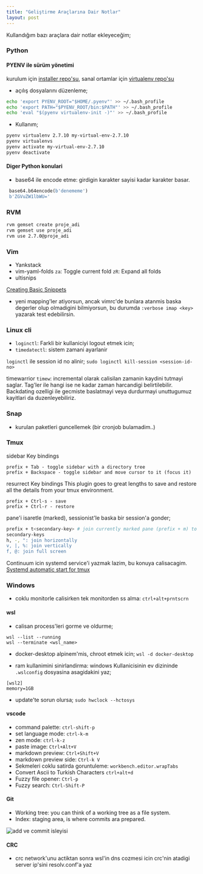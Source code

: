 ```yaml
---
title: "Geliştirme Araçlarına Dair Notlar"
layout: post
---
```


Kullandığım bazı araçlara dair notlar ekleyeceğim;

### Python
#### PYENV ile sürüm yönetimi
kurulum için [installer repo'su](https://github.com/pyenv/pyenv-installer), 
sanal ortamlar için [virtualenv repo'su](https://github.com/pyenv/pyenv-virtualenv)

* açılış dosyalarını düzenleme;
```bash
echo 'export PYENV_ROOT="$HOME/.pyenv"' >> ~/.bash_profile
echo 'export PATH="$PYENV_ROOT/bin:$PATH"' >> ~/.bash_profile
echo 'eval "$(pyenv virtualenv-init -)"' >> ~/.bash_profile
```

* Kullanım;
```bash
pyenv virtualenv 2.7.10 my-virtual-env-2.7.10
pyenv virtualenvs
pyenv activate my-virtual-env-2.7.10
pyenv deactivate
```

#### Diger Python konulari
* base64 ile encode etme: girdigin karakter sayisi kadar karakter basar.
```python
 base64.b64encode(b'denememe')
 b'ZGVuZW1lbWU='
```

[//]: # (### APT  eklenecek)
[//]: # (APT gelistirmeleriyle yeni komutlar hayatimiza giriyor.)


### RVM
```bash
rvm gemset create proje_adi
rvm gemset use proje_adi
rvm use 2.7.0@proje_adi
```


### Vim 
* Yankstack
* vim-yaml-folds
  `za`: Toggle current fold
  `zR`: Expand all folds
* ultisnips

[Creating Basic Snippets](https://www.youtube.com/watch?v=f_WQxYgK0Pk&feature=emb_logo)

* yeni mapping'ler atiyorsun, ancak vimrc'de bunlara atanmis baska degerler
  olup olmadigini bilmiyorsun, bu durumda `:verbose imap <key>` yazarak
  test edebilirsin.


### Linux cli
* `loginctl`: Farkli bir kullaniciyi logout etmek icin;
* `timedatectl`: sistem zamani ayarlanir

`loginctl` ile session id no alinir;
`sudo loginctl kill-session <session-id-no>`

timewarrior `timew`: incremental olarak calisilan zamanin kaydini tutmayi
saglar. Tag'ler ile hangi ise ne kadar zaman harcandigi belirtilebilir.
Backdating ozelligi ile gecmiste baslatmayi veya durdurmayi unuttugumuz
kayitlari da duzenleyebiliriz.


### Snap
* kurulan paketleri guncellemek (bir cronjob bulamadim..)

### Tmux
sidebar Key bindings
```
prefix + Tab - toggle sidebar with a directory tree
prefix + Backspace - toggle sidebar and move cursor to it (focus it)
```

resurrect Key bindings
This plugin goes to great lengths to save and restore all the details from your
tmux environment. 

```
prefix + Ctrl-s - save
prefix + Ctrl-r - restore
```

pane'i isaretle (marked), sessionist'le baska bir session'a gonder;

```bash
prefix + t<secondary-key> # join currently marked pane (prefix + m) to current session/window, and switch to it
secondary-keys
h, -, ": join horizontally
v, |, %: join vertically
f, @: join full screen
```

Continuum icin systemd service'i yazmak lazim, bu konuya calisacagim.
[Systemd automatic start for tmux
](https://github.com/tmux-plugins/tmux-continuum/blob/master/docs/systemd_details.md)

### Windows
* coklu monitorle calisirken tek monitorden ss alma: `ctrl+alt+prntscrn`
#### wsl
* calisan process'leri gorme ve oldurme;
```
wsl --list --running
wsl --terminate <wsl_name>
```

* docker-desktop alpinem'mis, chroot etmek icin; `wsl -d docker-desktop`

* ram kullanimini sinirlandirma: windows Kullanicisinin ev dizininde
  `.wslconfig` dosyasina asagidakini yaz;
 
```
[wsl2]
memory=1GB
```

* update'te sorun olursa; `sudo hwclock --hctosys`

#### vscode
* command palette: `ctrl-shift-p`
* set language mode: `ctrl-k-m`
* zen mode: `ctrl-k-z`
* paste image: `Ctrl+Alt+V`
* markdown preview: `Ctrl+Shift+V`
* markdown preview side: `Ctrl-k V`
* Sekmeleri coklu satirda goruntuleme: `workbench.editor.wrapTabs`
* Convert Ascii to Turkish Characters `ctrl+alt+d`
* Fuzzy file opener: `Ctrl-p`
* Fuzzy search: `Ctrl-Shift-P`

#### Git

* Working tree: you can think of a working tree as a file system.
* Index: staging area, is where commits ara prepared.

![add ve commit isleyisi](/assets/img/git_workflow.jpg)

#### CRC
* crc network'unu actiktan sonra wsl'in dns cozmesi icin crc'nin atadigi server
  ip'sini resolv.conf'a yaz  